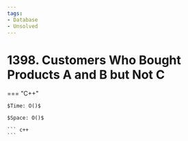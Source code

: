 ```yaml
---
tags:
- Database
- Unsolved
---
```



# 1398. Customers Who Bought Products A and B but Not C

=== "C++"

    $Time: O()$

    $Space: O()$

    ``` c++
    ```